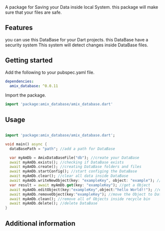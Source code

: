 A package for Saving your Data inside local System.
this package will make sure that your files are safe.

## Features

you can use this DataBase for your Dart projects.
this DataBase have a security system This system will detect changes inside DataBase files.

## Getting started

Add the following to your pubspec.yaml file.

```yaml
dependencies:
  amix_database: ^0.0.11
```

Import the package.

```dart
import 'package:amix_database/amix_database.dart'
```

## Usage

```dart

import 'package:amix_database/amix_database.dart';

void main() async {
  dataBasePath = "path"; //add a path for DataBase

  var myAmDb = AmixDataBaseFile("db"); //create your DataBase
  await myAmDb.exists(); //checking if DataBase exists
  await myAmDb.create(); //creating DataBase folders and files
  await myAmDb.startConfig(); //start configing the DataBase
  await myAmDb.clear(); //clear all data inside DataBase
  await myAmDb.writeNewObject(key: "exampleKey", object: "example"); //create a object inside dataBase
  var result = await myAmDb.get(key: "exampleKey"); //get a Object
  await myAmDb.editObject(key:"exampleKey",object:"hello World!!"); //edit the Object
  await myAmDb.removeObject(key:"exampleKey"); //move the Object to DataBase recycle bin
  await myAmDb.clean(); //remove all of Objects inside recycle bin
  await myAmDb.delete(); //delete DataBase
}

```

## Additional information
